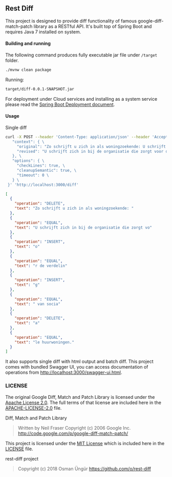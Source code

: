 ## Rest Diff

This project is designed to provide diff functionality of famous google-diff-match-patch
library as a RESTful API. It's built top of Spring Boot and requires Java 7 installed on system.

#### Building and running

The following command produces fully executable jar file under `/target` folder.

```bash
./mvnw clean package
```

Running:

```bash
target/diff-0.0.1-SNAPSHOT.jar
```

For deployment under Cloud services and installing as a system service please read the [Spring Boot Deployment document](https://docs.spring.io/spring-boot/docs/current/reference/html/deployment.html).

#### Usage

Single diff

```bash
curl -X POST --header 'Content-Type: application/json' --header 'Accept: application/json' -d '{ \ 
   "context": { \ 
     "original": "Zo schrijft u zich in als woningzoekende: U schrijft zich in bij de organisatie die zorgt vor de verdelin van sociaale huurwoningen.", \ 
     "revised": "U schrijft zich in bij de organisatie die zorgt voor de verdeling van sociale huurwoningen." \ 
   }, \ 
   "options": { \ 
     "checkLines": true, \ 
     "cleanupSemantic": true, \ 
     "timeout": 0 \ 
   } \ 
 }' 'http://localhost:3000/diff'
```
```json
[
  {
    "operation": "DELETE",
    "text": "Zo schrijft u zich in als woningzoekende: "
  },
  {
    "operation": "EQUAL",
    "text": "U schrijft zich in bij de organisatie die zorgt vo"
  },
  {
    "operation": "INSERT",
    "text": "o"
  },
  {
    "operation": "EQUAL",
    "text": "r de verdelin"
  },
  {
    "operation": "INSERT",
    "text": "g"
  },
  {
    "operation": "EQUAL",
    "text": " van socia"
  },
  {
    "operation": "DELETE",
    "text": "a"
  },
  {
    "operation": "EQUAL",
    "text": "le huurwoningen."
  }
]
```

It also supports single diff with html output and batch diff. This project comes with bundled Swagger UI,
you can access documentation of operations from <http://localhost:3000/swagger-ui.html>.

### LICENSE

The original Google Diff, Match and Patch Library is licensed under the [Apache License 2.0](http://www.apache.org/licenses/LICENSE-2.0). The full terms of that license are included here in the [APACHE-LICENSE-2.0](/APACHE-LICENSE-2.0) file.

Diff, Match and Patch Library

> Written by Neil Fraser
> Copyright (c) 2006 Google Inc.
> <http://code.google.com/p/google-diff-match-patch/>

This project is licensed under the [MIT License](http://www.opensource.org/licenses/MIT) which is included here in the [LICENSE](/LICENSE) file.

rest-diff project

> Copyright (c) 2018 Osman Üngür
> <https://github.com/o/rest-diff>
